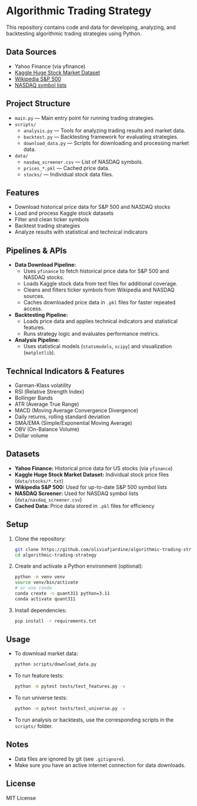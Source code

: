 # Algorithmic Trading Strategy

This repository contains code and data for developing, analyzing, and backtesting algorithmic trading strategies using Python.

## Data Sources
- Yahoo Finance (via yfinance)
- [Kaggle Huge Stock Market Dataset](https://www.kaggle.com/datasets/borismarjanovic/price-volume-data-for-all-us-stocks-etfs#)
- [Wikipedia S&P 500](https://en.wikipedia.org/wiki/List_of_S%26P_500_companies)
- [NASDAQ symbol lists](https://www.nasdaq.com/market-activity/stocks/screener)

## Project Structure

- `main.py` — Main entry point for running trading strategies.
- `scripts/`
  - `analysis.py` — Tools for analyzing trading results and market data.
  - `backtest.py` — Backtesting framework for evaluating strategies.
  - `download_data.py` — Scripts for downloading and processing market data.
- `data/`
  - `nasdaq_screener.csv` — List of NASDAQ symbols.
  - `prices_*.pkl` — Cached price data.
  - `stocks/` — Individual stock data files.

## Features
- Download historical price data for S&P 500 and NASDAQ stocks
- Load and process Kaggle stock datasets
- Filter and clean ticker symbols
- Backtest trading strategies
- Analyze results with statistical and technical indicators

## Pipelines & APIs
- **Data Download Pipeline:**
  - Uses `yfinance` to fetch historical price data for S&P 500 and NASDAQ stocks.
  - Loads Kaggle stock data from text files for additional coverage.
  - Cleans and filters ticker symbols from Wikipedia and NASDAQ sources.
  - Caches downloaded price data in `.pkl` files for faster repeated access.
- **Backtesting Pipeline:**
  - Loads price data and applies technical indicators and statistical features.
  - Runs strategy logic and evaluates performance metrics.
- **Analysis Pipeline:**
  - Uses statistical models (`statsmodels`, `scipy`) and visualization (`matplotlib`).

## Technical Indicators & Features
- Garman-Klass volatility
- RSI (Relative Strength Index)
- Bollinger Bands
- ATR (Average True Range)
- MACD (Moving Average Convergence Divergence)
- Daily returns, rolling standard deviation
- SMA/EMA (Simple/Exponential Moving Average)
- OBV (On-Balance Volume)
- Dollar volume

## Datasets
- **Yahoo Finance:** Historical price data for US stocks (via `yfinance`)
- **Kaggle Huge Stock Market Dataset:** Individual stock price files (`data/stocks/*.txt`)
- **Wikipedia S&P 500:** Used for up-to-date S&P 500 symbol lists
- **NASDAQ Screener:** Used for NASDAQ symbol lists (`data/nasdaq_screener.csv`)
- **Cached Data:** Price data stored in `.pkl` files for efficiency

## Setup
1. Clone the repository:
   ```bash
   git clone https://github.com/oliviafjardine/algorithmic-trading-strategy.git
   cd algorithmic-trading-strategy
   ```
2. Create and activate a Python environment (optional):
   ```bash
   python -m venv venv
   source venv/bin/activate
   # or use conda
   conda create -n quant311 python=3.11
   conda activate quant311
   ```
3. Install dependencies:
   ```bash
   pip install -r requirements.txt
   ```

## Usage
- To download market data:
  ```bash
  python scripts/download_data.py
  ```
- To run feature tests:
  ```bash
  python -m pytest tests/test_features.py -v
  ```
- To run universe tests:
  ```bash
  python -m pytest tests/test_universe.py -v
  ```
- To run analysis or backtests, use the corresponding scripts in the `scripts/` folder.

## Notes
- Data files are ignored by git (see `.gitignore`).
- Make sure you have an active internet connection for data downloads.

## License
MIT License
